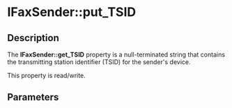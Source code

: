 # IFaxSender::put_TSID

## Description

The **IFaxSender::get_TSID** property is a null-terminated string that contains the transmitting station identifier (TSID) for the sender's device.

This property is read/write.

## Parameters